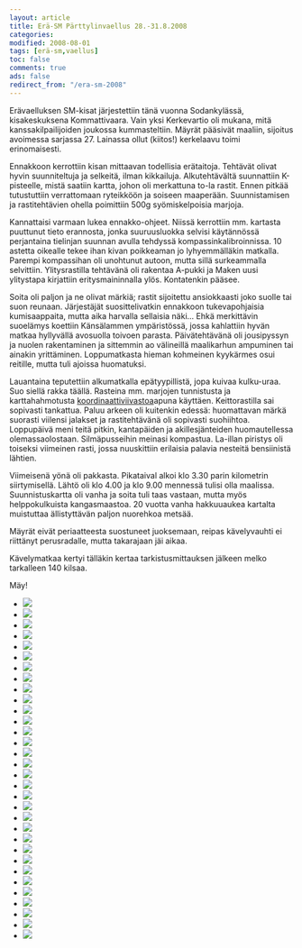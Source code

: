```yaml
--- 
layout: article 
title: Erä-SM Pärttylinvaellus 28.-31.8.2008 
categories: 
modified: 2008-08-01 
tags: [erä-sm,vaellus]
toc: false 
comments: true 
ads: false 
redirect_from: "/era-sm-2008" 
--- 
```


Erävaelluksen SM-kisat järjestettiin tänä vuonna Sodankylässä,
kisakeskuksena Kommattivaara. Vain yksi Kerkevartio oli mukana, mitä
kanssakilpailijoiden joukossa kummasteltiin. Mäyrät pääsivät maaliin,
sijoitus avoimessa sarjassa 27. Lainassa ollut (kiitos!) kerkelaavu
toimi erinomaisesti.

Ennakkoon kerrottiin kisan mittaavan todellisia erätaitoja. Tehtävät
olivat hyvin suunniteltuja ja selkeitä, ilman kikkailuja. Alkutehtävältä
suunnattiin K-pisteelle, mistä saatiin kartta, johon oli merkattuna
to-la rastit. Ennen pitkää tutustuttiin verrattomaan ryteikköön ja
soiseen maaperään. Suunnistamisen ja rastitehtävien ohella poimittiin
500g syömiskelpoisia marjoja.

Kannattaisi varmaan lukea ennakko-ohjeet. Niissä kerrottiin mm. kartasta
puuttunut tieto erannosta, jonka suuruusluokka selvisi käytännössä
perjantaina tielinjan suunnan avulla tehdyssä kompassinkalibroinnissa.
10 astetta oikealle tekee ihan kivan poikkeaman jo lyhyemmälläkin
matkalla. Parempi kompassihan oli unohtunut autoon, mutta sillä
surkeammalla selvittiin. Ylitysrastilla tehtävänä oli rakentaa A-pukki
ja Maken uusi ylitystapa kirjattiin eritysmaininnalla ylös. Kontatenkin
pääsee.

Soita oli paljon ja ne olivat märkiä; rastit sijoitettu ansiokkaasti
joko suolle tai suon reunaan. Järjestäjät suosittelivatkin ennakkoon
tukevapohjaisia kumisaappaita, mutta aika harvalla sellaisia näki...
Ehkä merkittävin suoelämys koettiin Känsälammen ympäristössä, jossa
kahlattiin hyvän matkaa hyllyvällä avosuolla toivoen parasta.
Päivätehtävänä oli jousipyssyn ja nuolen rakentaminen ja sittemmin ao
välineillä maalikarhun ampuminen tai ainakin yrittäminen. Loppumatkasta
hieman kohmeinen kyykärmes osui reitille, mutta tuli ajoissa huomatuksi.

Lauantaina teputettiin alkumatkalla epätyypillistä, jopa kuivaa
kulku-uraa. Suo siellä rakka täällä. Rasteina mm. marjojen tunnistusta
ja karttahahmotusta
[koordinaattiviivastoa](http://www.oh2kku.ham.fi/misc/koordinaattilevy/koordinaattilevy-20000-50000-6.pdf)apuna
käyttäen. Keittorastilla sai sopivasti tankattua. Paluu arkeen oli
kuitenkin edessä: huomattavan märkä suorasti viilensi jalakset ja
rastitehtävänä oli sopivasti suohiihtoa. Loppupäivä meni teitä pitkin,
kantapäiden ja akillesjänteiden huomautellessa olemassaolostaan.
Silmäpusseihin meinasi kompastua. La-illan piristys oli toiseksi
viimeinen rasti, jossa nuuskittiin erilaisia palavia nesteitä
bensiinistä lähtien.

Viimeisenä yönä oli pakkasta. Pikataival alkoi klo 3.30 parin kilometrin
siirtymisellä. Lähtö oli klo 4.00 ja klo 9.00 mennessä tulisi olla
maalissa. Suunnistuskartta oli vanha ja soita tuli taas vastaan, mutta
myös helppokulkuista kangasmaastoa. 20 vuotta vanha hakkuuaukea kartalta
muistuttaa ällistyttävän paljon nuorehkoa metsää.

Mäyrät eivät periaatteesta suostuneet juoksemaan, reipas kävelyvauhti ei
riittänyt perusradalle, mutta takarajaan jäi aikaa.

Kävelymatkaa kertyi tälläkin kertaa tarkistusmittauksen jälkeen melko
tarkalleen 140 kilsaa.

Mäy!

<div class="image-gallery">

-   [![](/Media/Default/ImageGalleries/era-sm-2008/Thumbnails/P01.jpg)](/Media/Default/ImageGalleries/era-sm-2008/P01.jpg)
-   [![](/Media/Default/ImageGalleries/era-sm-2008/Thumbnails/P02.jpg)](/Media/Default/ImageGalleries/era-sm-2008/P02.jpg)
-   [![](/Media/Default/ImageGalleries/era-sm-2008/Thumbnails/P03.jpg)](/Media/Default/ImageGalleries/era-sm-2008/P03.jpg)
-   [![](/Media/Default/ImageGalleries/era-sm-2008/Thumbnails/P04.jpg)](/Media/Default/ImageGalleries/era-sm-2008/P04.jpg)
-   [![](/Media/Default/ImageGalleries/era-sm-2008/Thumbnails/P05.jpg)](/Media/Default/ImageGalleries/era-sm-2008/P05.jpg)
-   [![](/Media/Default/ImageGalleries/era-sm-2008/Thumbnails/P06.jpg)](/Media/Default/ImageGalleries/era-sm-2008/P06.jpg)
-   [![](/Media/Default/ImageGalleries/era-sm-2008/Thumbnails/P07.jpg)](/Media/Default/ImageGalleries/era-sm-2008/P07.jpg)
-   [![](/Media/Default/ImageGalleries/era-sm-2008/Thumbnails/P08.jpg)](/Media/Default/ImageGalleries/era-sm-2008/P08.jpg)
-   [![](/Media/Default/ImageGalleries/era-sm-2008/Thumbnails/P09.jpg)](/Media/Default/ImageGalleries/era-sm-2008/P09.jpg)
-   [![](/Media/Default/ImageGalleries/era-sm-2008/Thumbnails/P10.jpg)](/Media/Default/ImageGalleries/era-sm-2008/P10.jpg)
-   [![](/Media/Default/ImageGalleries/era-sm-2008/Thumbnails/P11.jpg)](/Media/Default/ImageGalleries/era-sm-2008/P11.jpg)
-   [![](/Media/Default/ImageGalleries/era-sm-2008/Thumbnails/P12.jpg)](/Media/Default/ImageGalleries/era-sm-2008/P12.jpg)
-   [![](/Media/Default/ImageGalleries/era-sm-2008/Thumbnails/P13.jpg)](/Media/Default/ImageGalleries/era-sm-2008/P13.jpg)
-   [![](/Media/Default/ImageGalleries/era-sm-2008/Thumbnails/P14.jpg)](/Media/Default/ImageGalleries/era-sm-2008/P14.jpg)
-   [![](/Media/Default/ImageGalleries/era-sm-2008/Thumbnails/P15.jpg)](/Media/Default/ImageGalleries/era-sm-2008/P15.jpg)
-   [![](/Media/Default/ImageGalleries/era-sm-2008/Thumbnails/P16.jpg)](/Media/Default/ImageGalleries/era-sm-2008/P16.jpg)
-   [![](/Media/Default/ImageGalleries/era-sm-2008/Thumbnails/P17.jpg)](/Media/Default/ImageGalleries/era-sm-2008/P17.jpg)
-   [![](/Media/Default/ImageGalleries/era-sm-2008/Thumbnails/P18.jpg)](/Media/Default/ImageGalleries/era-sm-2008/P18.jpg)
-   [![](/Media/Default/ImageGalleries/era-sm-2008/Thumbnails/P19.jpg)](/Media/Default/ImageGalleries/era-sm-2008/P19.jpg)
-   [![](/Media/Default/ImageGalleries/era-sm-2008/Thumbnails/P20.jpg)](/Media/Default/ImageGalleries/era-sm-2008/P20.jpg)
-   [![](/Media/Default/ImageGalleries/era-sm-2008/Thumbnails/P21.jpg)](/Media/Default/ImageGalleries/era-sm-2008/P21.jpg)
-   [![](/Media/Default/ImageGalleries/era-sm-2008/Thumbnails/P22.jpg)](/Media/Default/ImageGalleries/era-sm-2008/P22.jpg)
-   [![](/Media/Default/ImageGalleries/era-sm-2008/Thumbnails/P23.jpg)](/Media/Default/ImageGalleries/era-sm-2008/P23.jpg)
-   [![](/Media/Default/ImageGalleries/era-sm-2008/Thumbnails/P24.jpg)](/Media/Default/ImageGalleries/era-sm-2008/P24.jpg)
-   [![](/Media/Default/ImageGalleries/era-sm-2008/Thumbnails/P25.jpg)](/Media/Default/ImageGalleries/era-sm-2008/P25.jpg)
-   [![](/Media/Default/ImageGalleries/era-sm-2008/Thumbnails/P26.jpg)](/Media/Default/ImageGalleries/era-sm-2008/P26.jpg)
-   [![](/Media/Default/ImageGalleries/era-sm-2008/Thumbnails/P27.jpg)](/Media/Default/ImageGalleries/era-sm-2008/P27.jpg)
-   [![](/Media/Default/ImageGalleries/era-sm-2008/Thumbnails/P28.jpg)](/Media/Default/ImageGalleries/era-sm-2008/P28.jpg)
-   [![](/Media/Default/ImageGalleries/era-sm-2008/Thumbnails/P29.jpg)](/Media/Default/ImageGalleries/era-sm-2008/P29.jpg)
-   [![](/Media/Default/ImageGalleries/era-sm-2008/Thumbnails/P30.jpg)](/Media/Default/ImageGalleries/era-sm-2008/P30.jpg)
-   [![](/Media/Default/ImageGalleries/era-sm-2008/Thumbnails/P31.jpg)](/Media/Default/ImageGalleries/era-sm-2008/P31.jpg)
-   [![](/Media/Default/ImageGalleries/era-sm-2008/Thumbnails/P32.jpg)](/Media/Default/ImageGalleries/era-sm-2008/P32.jpg)

</div>
